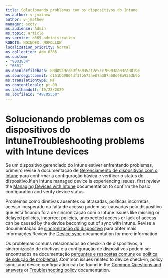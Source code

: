 ```yaml
---
title: Solucionando problemas com os dispositivos do Intune
ms.author: v-jmathew
author: v-jmathew
manager: scotv
ms.audience: Admin
ms.topic: article
ms.service: o365-administration
ROBOTS: NOINDEX, NOFOLLOW
localization_priority: Normal
ms.collection: Adm_O365
ms.custom:
- "9003834"
- "6851"
ms.openlocfilehash: 80d09a9ccb9f76d35a12e5cc70903aa03ca0819e
ms.sourcegitcommit: d151b09064df3fb573ae07a387a08d98a9553b9b
ms.translationtype: MT
ms.contentlocale: pt-BR
ms.lasthandoff: 10/28/2020
ms.locfileid: "48785558"
---
```

# <a name="troubleshooting-problems-with-intune-devices"></a><span data-ttu-id="ccebd-102">Solucionando problemas com os dispositivos do Intune</span><span class="sxs-lookup"><span data-stu-id="ccebd-102">Troubleshooting problems with Intune devices</span></span>

<span data-ttu-id="ccebd-103">Se um dispositivo gerenciado do Intune estiver enfrentando problemas, primeiro revise a documentação de [Gerenciamento de dispositivos com o Intune](https://docs.microsoft.com/mem/intune/protect/endpoint-security-manage-devices) para confirmar a configuração básica e verificar o status do dispositivo.</span><span class="sxs-lookup"><span data-stu-id="ccebd-103">If an Intune managed device is experiencing issues, first review the [Managing Devices with Intune](https://docs.microsoft.com/mem/intune/protect/endpoint-security-manage-devices) documentation to confirm the basic configuration and verify device status.</span></span>

<span data-ttu-id="ccebd-104">Problemas como diretivas ausentes ou atrasadas, políticas incorretas, acesso inesperado ou falta de acesso podem ser causadas pelo dispositivo que está ficando fora de sincronização com o Intune.</span><span class="sxs-lookup"><span data-stu-id="ccebd-104">Issues like missing or delayed policies, incorrect policies, unexpected access or lack of access can be caused by the device becoming out of sync with Intune.</span></span> <span data-ttu-id="ccebd-105">Revise a documentação de [sincronização do dispositivo](https://docs.microsoft.com/mem/intune/remote-actions/device-sync) para obter mais informações.</span><span class="sxs-lookup"><span data-stu-id="ccebd-105">Review the [Device sync](https://docs.microsoft.com/mem/intune/remote-actions/device-sync) documentation for more information.</span></span>

<span data-ttu-id="ccebd-106">Os problemas comuns relacionados ao check-in de dispositivos, a sincronização de diretivas e a configuração de dispositivos podem ser encontrados na documentação [perguntas e respostas comuns](https://docs.microsoft.com/mem/intune/configuration/device-profile-troubleshoot) ou [política de solução de problemas](https://docs.microsoft.com/mem/intune/configuration/troubleshoot-policies-in-microsoft-intune) .</span><span class="sxs-lookup"><span data-stu-id="ccebd-106">Common issues related to device check-in, policy sync, and device configuration can be found in the [Common Questions and answers](https://docs.microsoft.com/mem/intune/configuration/device-profile-troubleshoot) or [Troubleshooting policy](https://docs.microsoft.com/mem/intune/configuration/troubleshoot-policies-in-microsoft-intune) documentation.</span></span>
